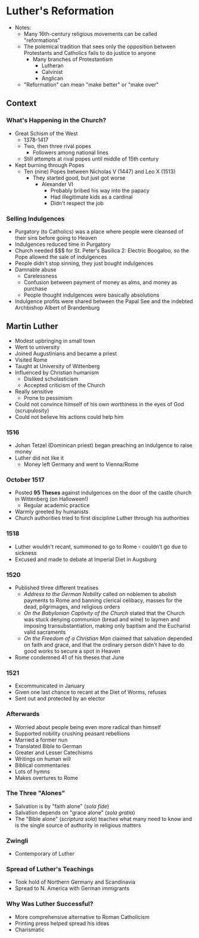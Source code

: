 # Luther's Reformation
* Notes:
  * Many 16th-century religious movements can be called "reformations"
  * The polemical tradition that sees only the opposition between Protestants and Catholics fails to do justice to anyone
    * Many branches of Protestantism
      * Lutheran
      * Calvinist
      * Anglican
  * "Reformation" can mean "make better" or "make over"
## Context
### What's Happening in the Church?
* Great Schism of the West
  * 1378-1417
  * Two, then three rival popes
    * Followers among national lines
  * Still attempts at rival popes until middle of 15th century
* Kept burning through Popes
  * Ten (nine) Popes between Nicholas V (1447) and Leo X (1513)
    * They started good, but just got worse
      * Alexander VI
        * Probably bribed his way into the papacy
        * Had illegitimate kids as a cardinal
        * Didn't respect the job
### Selling Indulgences
* Purgatory (to Catholics) was a place where people were cleansed of their sins before going to Heaven
* Indulgences reduced time in Purgatory
* Church needed $$$ for St. Peter's Basilica 2: Electric Boogaloo, so the Pope allowed the sale of indulgences
* People didn't stop sinning, they just bought indulgences
* Damnable abuse
  * Carelessness
  * Confusion between payment of money as alms, and money as purchase
  * People thought indulgences were basically absolutions
* Indulgence profits were shared between the Papal See and the indebted Archbishop Albert of Brandenburg
## Martin Luther
* Modest upbringing in small town
* Went to university
* Joined Augustinians and became a priest
* Visited Rome
* Taught at University of Wittenberg
* Influenced by Christian humanism
  * Disliked scholasticism
  * Accepted criticism of the Church
* Really sensitive
  * Prone to pessimism
* Could not convince himself of his own worthiness in the eyes of God (scrupulosity)
* Could not believe his actions could help him
### 1516
* Johan Tetzel (Dominican priest) began preaching an indulgence to raise money
* Luther did not like it
  * Money left Germany and went to Vienna/Rome
### October 1517
* Posted **95 Theses** against indulgences on the door of the castle church in Wittenberg (on Halloween!)
  * Regular academic practice
* Warmly greeted by humanists
* Church authorities tried to first discipline Luther through his authorities
### 1518
* Luther wouldn't recant, summoned to go to Rome - couldn't go due to sickness
* Excused and made to debate at Imperial Diet in Augsburg
### 1520
* Published three different treatises
  * *Address to the German Nobility* called on noblemen to abolish payments to Rome and banning clerical celibacy, masses for the dead, pilgrimages, and religious orders
  * *On the Babylonian Captivity of the Church* stated that the Church was stuck denying communion (bread and wine) to laymen and imposing transubstantiation, making only baptism and the Eucharist valid sacraments
  * *On the Freedom of a Christian Man* claimed that salvation depended on faith and grace, and that the ordinary person didn't have to do good works to secure a spot in Heaven
* Rome condemned 41 of his theses that June
### 1521
* Excommunicated in January
* Given one last chance to recant at the Diet of Worms, refuses
* Sent out and protected by an elector
### Afterwards
* Worried about people being even more radical than himself
* Supported nobility crushing peasant rebellions
* Married a former nun
* Translated Bible to German
* Greater and Lesser Catechisms
* Writings on human will
* Biblical commentaries
* Lots of hymns
* Makes overtures to Rome
### The Three "Alones"
* Salvation is by "faith alone" (*sola fide*)
* Salvation depends on "grace alone" (*sola gratia*)
* The "Bible alone" (*scriptura sola*) teaches what many need to know and is the single source of authority in religious matters
### Zwingli
* Contemporary of Luther
### Spread of Luther's Teachings
* Took hold of Northern Germany and Scandinavia
* Spread to N. America with German immigrants
### Why Was Luther Successful?
* More comprehensive alternative to Roman Catholicism
* Printing press helped spread his ideas
* Charismatic
